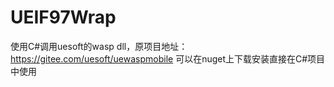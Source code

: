 # UEIF97Wrap
  使用C#调用uesoft的wasp dll，原项目地址：https://gitee.com/uesoft/uewaspmobile
  可以在nuget上下载安装直接在C#项目中使用
